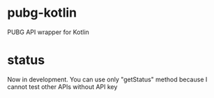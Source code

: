 # pubg-kotlin
PUBG API wrapper for Kotlin

# status 
Now in development.
You can use only "getStatus" method because I cannot test other APIs without API key
